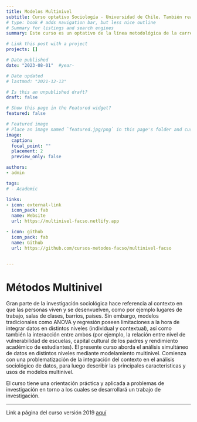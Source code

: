 ```yaml
---
title: Modelos Multinivel
subtitle: Curso optativo Sociología - Universidad de Chile. También realizado anteriormente como optativo en el Magíster de Sociología de la P. Universidad Católica (2014-2018)
# type: book # adds navigation bar, but less nice outline
# Summary for listings and search engines
summary: Este curso es un optativo de la línea metodológica de la carrera de sociología de la Universidad de Chile y se ofrece a estudiantes entre 3er y 5to año de la carrera.

# Link this post with a project
projects: []

# Date published
date: "2023-08-01"  #year-

# Date updated
# lastmod: "2021-12-13"

# Is this an unpublished draft?
draft: false

# Show this page in the Featured widget?
featured: false

# Featured image
# Place an image named `featured.jpg/png` in this page's folder and customize its options here.
image:
  caption:
  focal_point: ""
  placement: 2
  preview_only: false

authors:
- admin

tags:
# - Academic

links:
- icon: external-link
  icon_pack: fab
  name: Website
  url: https://multinivel-facso.netlify.app

- icon: github
  icon_pack: fab
  name: Github
  url: https://github.com/cursos-metodos-facso/multinivel-facso


---
```


# Métodos Multinivel

Gran parte de la investigación sociológica hace referencia al contexto en que las personas viven y se desenvuelven, como por ejemplo lugares de trabajo, salas de clases, barrios, países. Sin embargo, modelos tradicionales como ANOVA y regresión poseen limitaciones a la hora de integrar datos en distintos niveles (individual y contextual), así como también la interacción entre ambos (por ejemplo, la relación entre nivel de vulnerabilidad de escuelas, capital cultural de los padres y rendimiento académico de estudiantes). El presente curso aborda el análisis simultáneo de datos en distintos niveles mediante modelamiento multinivel. Comienza con una problematización de la integración del contexto en el análisis sociológico de datos, para luego describir las principales características y usos de modelos multinivel.

El curso tiene una orientación práctica y aplicada a problemas de investigación en torno a los cuales se desarrollará un trabajo de investigación.

----

Link a página del curso versión 2019 [aquí](https://multinivel.netlify.app/)
